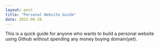 ```yaml
---
layout: post
title: "Personal Website Guide"
date: 2015-06-26
---
```


This is a quick guide for anyone who wants to build a personal website using Github without spending any money buying domain(yet).

